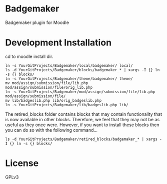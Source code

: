 # Badgemaker
Badgemaker plugin for Moodle

# Development Installation

cd to moodle install dir.
```
ln -s YourGitProjects/Badgemaker/local/badgemaker/ local/
ls -d YourGitProjects/Badgemaker/blocks/badgemaker_* | xargs -I {} ln -s {} blocks/
ln -s YourGitProjects/Badgemaker/theme/badgemaker/ theme/
mv mod/assign/submission/file/lib.php mod/assign/submission/file/orig_lib.php
ln -s YourGitProjects/Badgemaker/mod/assign/submission/file/lib.php mod/assign/submission/file/
mv lib/badgeslib.php lib/orig_badgeslib.php
ln -s YourGitProjects/Badgemaker/lib/badgeslib.php lib/
```

The retired_blocks folder contains blocks that may contain functionality that is now available in other blocks.  Therefore, we feel that they may not be as useful as they once were.  However, if you want to install these blocks then you can do so with the following command...

```
ls -d YourGitProjects/Badgemaker/retired_blocks/badgemaker_* | xargs -I {} ln -s {} blocks/
```

# License
GPLv3
